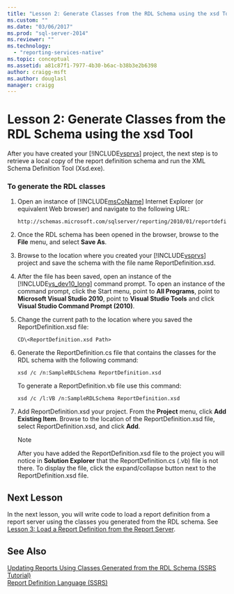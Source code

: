 ```yaml
---
title: "Lesson 2: Generate Classes from the RDL Schema using the xsd Tool | Microsoft Docs"
ms.custom: ""
ms.date: "03/06/2017"
ms.prod: "sql-server-2014"
ms.reviewer: ""
ms.technology: 
  - "reporting-services-native"
ms.topic: conceptual
ms.assetid: a81c87f1-7977-4b30-b6ac-b38b3e2b6398
author: craigg-msft
ms.author: douglasl
manager: craigg
---
```

# Lesson 2: Generate Classes from the RDL Schema using the xsd Tool
  After you have created your [!INCLUDE[vsprvs](../includes/vsprvs-md.md)] project, the next step is to retrieve a local copy of the report definition schema and run the XML Schema Definition Tool (Xsd.exe).  
  
### To generate the RDL classes  
  
1.  Open an instance of [!INCLUDE[msCoName](../includes/msconame-md.md)] Internet Explorer (or equivalent Web browser) and navigate to the following URL:  
  
    ```  
    http://schemas.microsoft.com/sqlserver/reporting/2010/01/reportdefinition/ReportDefinition.xsd  
    ```  
  
2.  Once the RDL schema has been opened in the browser, browse to the **File** menu, and select **Save As**.  
  
3.  Browse to the location where you created your [!INCLUDE[vsprvs](../includes/vsprvs-md.md)] project and save the schema with the file name ReportDefinition.xsd.  
  
4.  After the file has been saved, open an instance of the [!INCLUDE[vs_dev10_long](../includes/vs-dev10-long-md.md)] command prompt. To open an instance of the command prompt, click the Start menu, point to **All Programs**, point to **Microsoft Visual Studio 2010**, point to **Visual Studio Tools** and click **Visual Studio Command Prompt (2010)**.  
  
5.  Change the current path to the location where you saved the ReportDefinition.xsd file:  
  
     `CD\<ReportDefinition.xsd Path>`  
  
6.  Generate the ReportDefinition.cs file that contains the classes for the RDL schema with the following command:  
  
     `xsd /c /n:SampleRDLSchema ReportDefinition.xsd`  
  
     To generate a ReportDefinition.vb file use this command:  
  
     `xsd /c /l:VB /n:SampleRDLSchema ReportDefinition.xsd`  
  
7.  Add ReportDefinition.xsd your project. From the **Project** menu, click **Add Existing Item**. Browse to the location of the ReportDefinition.xsd file, select ReportDefinition.xsd, and click **Add**.  
  
    > [!NOTE]  
    >  After you have added the ReportDefinition.xsd file to the project you will notice in **Solution Explorer** that the ReportDefinition.cs (.vb) file is not there. To display the file, click the expand/collapse button next to the ReportDefinition.xsd file.  
  
## Next Lesson  
 In the next lesson, you will write code to load a report definition from a report server using the classes you generated from the RDL schema. See [Lesson 3: Load a Report Definition from the Report Server](../../2014/tutorials/lesson-3-load-a-report-definition-from-the-report-server.md).  
  
## See Also  
 [Updating Reports Using Classes Generated from the RDL Schema &#40;SSRS Tutorial&#41;](../../2014/tutorials/updating-reports-using-classes-generated-from-the-rdl-schema-ssrs-tutorial.md)   
 [Report Definition Language &#40;SSRS&#41;](../reporting-services/reports/report-definition-language-ssrs.md)  
  
  
